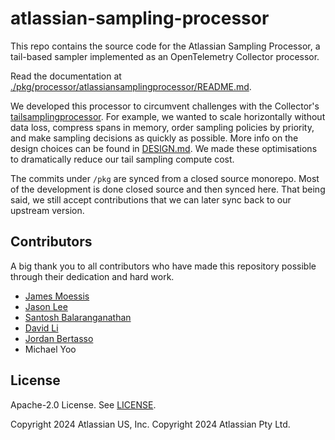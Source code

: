 # atlassian-sampling-processor 

This repo contains the source code for the Atlassian Sampling Processor, a tail-based sampler
implemented as an OpenTelemetry Collector processor.

Read the documentation at [./pkg/processor/atlassiansamplingprocessor/README.md](./pkg/processor/atlassiansamplingprocessor/README.md).

We developed this processor to circumvent challenges with the Collector's [tailsamplingprocessor](https://github.com/open-telemetry/opentelemetry-collector-contrib/blob/main/processor/tailsamplingprocessor/README.md).
For example, we wanted to scale horizontally without data loss, compress spans in memory, order sampling policies by priority,
and make sampling decisions as quickly as possible. 
More info on the design choices can be found in [DESIGN.md](./pkg/processor/atlassiansamplingprocessor/DESIGN.md).
We made these optimisations to dramatically reduce our tail sampling compute cost. 

The commits under `/pkg` are synced from a closed source monorepo. Most of the development is done closed source and then synced here.
That being said, we still accept contributions that we can later sync back to our upstream version.

## Contributors

A big thank you to all contributors who have made this repository possible through their dedication and hard work.

* [James Moessis](https://github.com/jamesmoessis)
* [Jason Lee](https://github.com/jsonlsy)
* [Santosh Balaranganathan](https://github.com/san-san)
* [David Li](https://github.com/davidlee88)
* [Jordan Bertasso](https://github.com/jordanbertasso)
* Michael Yoo

## License

Apache-2.0 License. See [LICENSE](./LICENSE).

Copyright 2024 Atlassian US, Inc.
Copyright 2024 Atlassian Pty Ltd.
